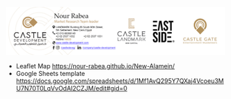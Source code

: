 ![Preview](media/Nour.jpg)
- Leaflet Map https://nour-rabea.github.io/New-Alamein/
- Google Sheets template https://docs.google.com/spreadsheets/d/1Mf1AvQ295Y7QXaj4Vcoeu3MU7N70T0LqVvOdAI2CZJM/edit#gid=0
